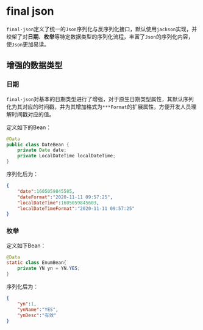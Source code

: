 # final json



`final-json`定义了统一的`Json`序列化与反序列化接口，默认使用`jackson`实现，并绞架了对**日期**、**枚举**等特定数据类型的序列化流程，丰富了`Json`的序列化内容，使`Json`更加易读。



## 增强的数据类型

### 日期

`final-json`对基本的日期类型进行了增强，对于原生日期类型属性，其默认序列化为其对应的时间戳，并为其增加格式为`***Format`的扩展属性，方便开发人员理解时间戳对应的值。

定义如下的Bean：

```java
@Data
public class DateBean {
    private Date date;
    private LocalDateTime localDateTime;
}
```

序列化后为：

```json
{
    "date":1605059845585,
    "dateFormat":"2020-11-11 09:57:25",
    "localDateTime":1605059845603,
    "localDateTimeFormat":"2020-11-11 09:57:25"
}
```

### 枚举

定义如下Bean：

```java
@Data
static class EnumBean{
    private YN yn = YN.YES;
}
```

序列化后为：

```json
{
    "yn":1,
    "ynName":"YES",
    "ynDesc":"有效"
}
```

